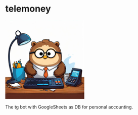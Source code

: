 # telemoney

<img src="./asset/main_image.jpeg" alt="image" height="250" height="auto">

The tg bot with GoogleSheets as DB for personal accounting.